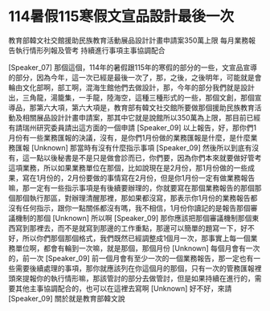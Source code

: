# 114暑假115寒假文宣品設計最後一次
教育部韓文社交館援助民族教育活動展品設計計畫申請案350萬上限
每月業務報告執行情形列報及管考
持續進行事項主事協調配合

[Speaker_07] 那個這個，114年的暑假跟115年的寒假的部分的一些，文宣品宣導的部分，因為今年，這一次已經是最後一次了，那，之後，之後明年，可能就是會輪由文化部啊，部工啊，混海生館他們去做設計，那，今年的部分我們就是設計出，三角龍，湯籠集，一手龍，陸海空，這種三種形式的一些，那個文創，那個宣導品，那第六大項，第六大項是，教育部有韓文社交館所要做那個援助民族教育活動及相關展品設計計畫申請案，那其中它就是說館所以350萬為上限，那目前已經有請瑞州研究委員請出這方面的一個申請
[Speaker_09] 以上報告，好，那你們1月份有一些業務匯報的決議，沒有，是你們1月份做的業務匯報是什麼，是什麼業務匯報
[Unknown] 那當時有沒有什麼指示事項
[Speaker_09] 然後所以到底有沒有，這一點以後秘書是不是只是做會診而已，你們要，因為你們本來就要做好管考這項業務，所以如果業務單位在那個，比如說現在是2月份，那1月份做的一些成果，寫在1月份的，2月份要做的事情寫在2月份，但是你1月份一定有做業務報告嘛，那一定有一些指示事項是有後續要辦理的，你就要寫在那個業務報告的那個那個那個執行那區，對辦理清醒那裡，那如果都沒寫，那表示你1月份的業務報告都沒有任何指示，跟你一點關係都沒有嗎，我不相信，1月份你讀記的是報告那個審議機制的那個
[Unknown] 所以啊
[Speaker_09] 那你應該把那個審議機制那個東西寫到那裡去，而不是就寫到那邊的工作重點，那邊可以簡單的題寫一下，好不好，所以你們那個那個格式，我們既然已經調整成1個月一次，那事實上每一個業務單位啊，都會有輪到一次嘛，就是那個，那個月份
[Unknown] 每個月會有一次的，前一次
[Speaker_09] 前一個月會有至少一次的一個業務報告，那一定也有一些需要後續處理的事項，那你就應該列在你這個月的那個，只有一次的管務匯報裡頭來提報你的執行情形嘛，那該管討的部分去做管討，但是如果持續在進行的，需要其他主事協調配合的，也可以在這裡去寫啊
[Unknown] 好不好，來請
[Speaker_09] 關於就是教育部韓文說